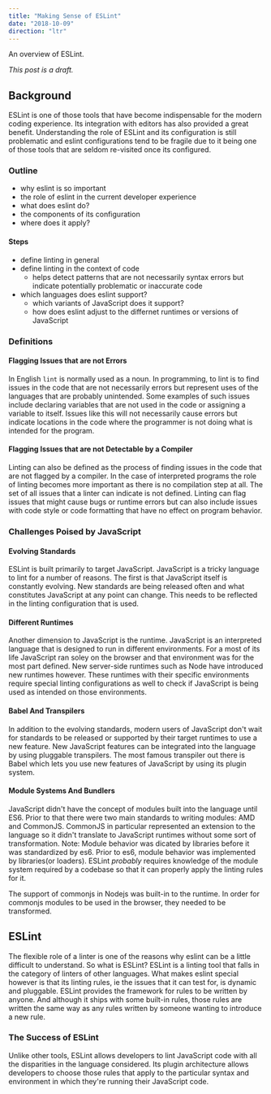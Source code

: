```yaml
---
title: "Making Sense of ESLint"
date: "2018-10-09"
direction: "ltr"
---
```


An overview of ESLint.
<!-- end -->

*This post is a draft.*

## Background

ESLint is one of those tools that have become indispensable for the modern
coding experience. Its integration with editors has also provided a great
benefit. Understanding the role of ESLint and its configuration is still
problematic and eslint configurations tend to be fragile due to it being one of
those tools that are seldom re-visited once its configured.

### Outline

- why eslint is so important
- the role of eslint in the current developer experience
- what does eslint do?
- the components of its configuration
- where does it apply?

#### Steps

- define linting in general
- define linting in the context of code
  - helps detect patterns that are not necessarily syntax errors but indicate
    potentially problematic or inaccurate code
- which languages does eslint support?
  - which variants of JavaScript does it support?
  - how does eslint adjust to the differnet runtimes or versions of JavaScript

### Definitions

#### Flagging Issues that are not Errors

In English `lint` is normally used as a noun. In programming, to lint is to
find issues in the code that are not necessarily errors but represent uses of
the languages that are probably unintended. Some examples of such issues
include declaring variables that are not used in the code or assigning a
variable to itself. Issues like this will not necessarily cause errors but
indicate locations in the code where the programmer is not doing what is
intended for the program.

#### Flagging Issues that are not Detectable by a Compiler

Linting can also be defined as the process of finding issues in the code that
are not flagged by a compiler. In the case of interpreted programs the role
of linting becomes more important as there is no compilation step at all. The
set of all issues that a linter can indicate is not defined. Linting can flag
issues that might cause bugs or runtime errors but can also include issues with
code style or code formatting that have no effect on program behavior.

### Challenges Poised by JavaScript

#### Evolving Standards

ESLint is built primarily to target JavaScript. JavaScript is a tricky language
to lint for a number of reasons. The first is that JavaScript itself is
constantly evolving. New standards are being released often and what
constitutes JavaScript at any point can change. This needs to be reflected in
the linting configuration that is used.

#### Different Runtimes

Another dimension to JavaScript is the runtime. JavaScript is an interpreted
language that is designed to run in different environments. For a most of its
life JavaScript ran soley on the browser and that environment was for the most
part defined. New server-side runtimes such as Node have introduced new
runtimes however. These runtimes with their specific environments require
special linting configurations as well to check if JavaScript is being used as
intended on those environments.

#### Babel And Transpilers

In addition to the evolving standards, modern users of JavaScript don't wait
for standards to be released or supported by their target runtimes to use a new
feature. New JavaScript features can be integrated into the language by using
pluggable transpilers. The most famous transpiler out there is Babel which lets
you use new features of JavaScript by using its plugin system.

#### Module Systems And Bundlers

JavaScript didn't have the concept of modules built into the language until
ES6. Prior to that there were two main standards to writing modules: AMD and
CommonJS. CommonJS in particular represented an extension to the language so it
didn't translate to JavaScript runtimes without some sort of transformation.
Note: Module behavior was dicated by libraries before it was standardized by
es6.  Prior to es6, module behavior was implemented by libraries(or loaders).
ESLint *probably* requires knowledge of the module system required by a
codebase so that it can properly apply the linting rules for it.

The support of commonjs in Nodejs was built-in to the runtime. In order
for commonjs modules to be used in the browser, they needed to be transformed.

## ESLint

The flexible role of a linter is one of the reasons why eslint can be a little
difficult to understand. So what is ESLint? ESLint is a linting tool that falls
in the category of linters of other languages. What makes eslint special
however is that its linting rules, ie the issues that it can test for, is
dynamic and pluggable. ESLint provides the framework for rules to be written by
anyone. And although it ships with some built-in rules, those rules are written
the same way as any rules written by someone wanting to introduce a new rule.

### The Success of ESLint

Unlike other tools, ESLint allows developers to lint JavaScript code with all
the disparities in the language considered. Its plugin architecture allows
developers to choose those rules that apply to the particular syntax and
environment in which they're running their JavaScript code.
